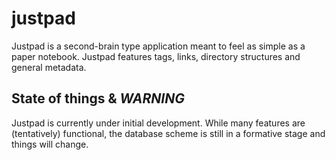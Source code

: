 # justpad

Justpad is a second-brain type application meant to feel as simple as a paper notebook. Justpad features tags, links, directory structures and general metadata.

## State of things & *WARNING*

Justpad is currently under initial development. While many features are (tentatively) functional, the database scheme is still in a formative stage and things will change.
